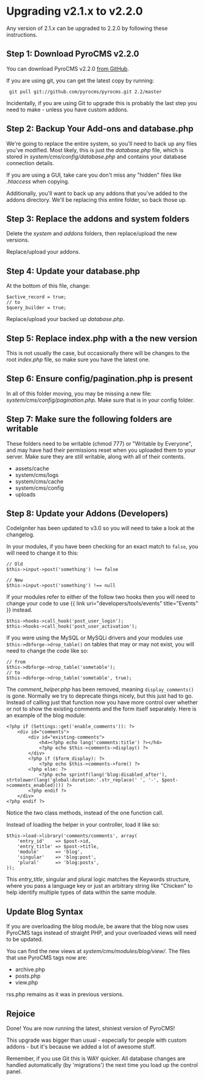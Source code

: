 # Upgrading v2.1.x to v2.2.0

Any version of 2.1.x can be upgraded to 2.2.0 by following these instructions.

</div>
<div class="doc_content">

## Step 1: Download PyroCMS v2.2.0

You can download PyroCMS v2.2.0 [from GitHub](https://github.com/pyrocms/pyrocms/zipball/v2.2.0).

If you are using git, you can get the latest copy by running:

     git pull git://github.com/pyrocms/pyrocms.git 2.2/master

Incidentally, if you are using Git to upgrade this is probably the last step you need to make - unless you have custom 
addons.

## Step 2: Backup Your Add-ons and database.php

We're going to replace the entire system, so you'll need to back up any files you've modified. Most likely, this is just 
the <dfn>database.php</dfn> file, which is stored in <dfn>system/cms/config/database.php</dfn> and contains your database connection details.  

If you are using a GUI, take care you don't miss any "hidden" files like <dfn>.htaccess</dfn> when copying.

Additionally, you'll want to back up any addons that you've added to the addons directory. We'll be replacing this entire 
folder, so back those up.

## Step 3: Replace the addons and system folders

Delete the <dfn>system</dfn> and <dfn>addons</dfn> folders, then replace/upload the new versions.

Replace/upload your addons. 

## Step 4: Update your database.php

At the bottom of this file, change:

	$active_record = true;
	// to
	$query_builder = true;

Replace/upload your backed up <dfn>database.php</dfn>.

## Step 5: Replace index.php with a the new version

This is not usually the case, but occasionally there will be changes to the root <dfn>index.php</dfn> file, so make sure you have 
the latest one.

## Step 6: Ensure config/pagination.php is present

In all of this folder moving, you may be missing a new file: <dfn>system/cms/config/pagination.php</dfn>. Make sure that is in your 
config folder.

## Step 7: Make sure the following folders are writable

These folders need to be writable (chmod 777) or "Writable by Everyone", and may have had their permissions reset when 
you uploaded them to your server. Make sure they are still writable, along with all of their contents.

* assets/cache
* system/cms/logs
* system/cms/cache
* system/cms/config
* uploads

## Step 8: Update your Addons (Developers)

CodeIgniter has been updated to v3.0 so you will need to take a look at the changelog.

In your modules, if you have been checking for an exact match to `false`, you will need to change it to this:

	// Old
	$this->input->post('something') !== false

	// New
	$this->input->post('something') !== null

If your modules refer to either of the follow two hooks then you will need to change your code to use 
{{ link uri="developers/tools/events" title="Events" }} instead.

	$this->hooks->call_hook('post_user_login');
	$this->hooks->call_hook('post_user_activation');

If you were using the MySQL or MySQLi drivers and your modules use `$this->dbforge->drop_table()` on tables that may or 
may not exist, you will need to change the code like so:

	// from
	$this->dbforge->drop_table('sometable');
	// to
	$this->dbforge->drop_table('sometable', true);
	
The <dfn>comment\_helper.php</dfn> has been removed, meaning `display_comments()` is gone. Normally we try to deprecate things nicely, 
but this just had to go. Instead of calling just that function now you have more control over whether or not to show the 
existing comments and the form itself separately. Here is an example of the blog module:

	<?php if (Settings::get('enable_comments')): ?>
		<div id="comments">
			<div id="existing-comments">
				<h4><?php echo lang('comments:title') ?></h4>
				<?php echo $this->comments->display() ?>
			</div>
			<?php if ($form_display): ?>
				<?php echo $this->comments->form() ?>
			<?php else: ?>
				<?php echo sprintf(lang('blog:disabled_after'), strtolower(lang('global:duration:'.str_replace(' ', '-', $post->comments_enabled)))) ?>
			<?php endif ?>
		</div>
	<?php endif ?>

Notice the two class methods, instead of the one function call. 

Instead of loading the helper in your controller, load it like so:

	$this->load->library('comments/comments', array(
		'entry_id'    => $post->id,
		'entry_title' => $post->title,
		'module'      => 'blog',
		'singular'    => 'blog:post',
		'plural'      => 'blog:posts',
	));

This <var>entry_title</var>, singular and plural logic matches the Keywords structure, where you pass a language key 
or just an arbitrary string like "Chicken" to help identify multiple types of data within the same module.

## Update Blog Syntax

If you are overloading the blog module, be aware that the blog now uses PyroCMS tags instead of straight PHP, and your overloaded views will need to be updated.

You can find the new views at <dfn>system/cms/modules/blog/view/</dfn>. The files that use PyroCMS tags now are:

* archive.php
* posts.php
* view.php

rss.php remains as it was in previous versions.

## Rejoice

Done! You are now running the latest, shiniest version of PyroCMS!

This upgrade was bigger than usual - especially for people with custom addons - but it's because we added a lot of awesome 
stuff.

Remember, if you use Git this is WAY quicker. All database changes are handled automatically (by 'migrations') the next 
time you load up the control panel. 

